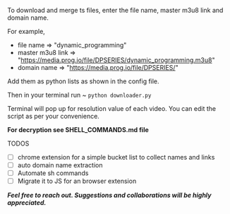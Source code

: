 To download and merge ts files, enter the file name, master m3u8 link and domain name.

For example,

- file name => "dynamic_programming"
- master m3u8 link => "https://media.prog.io/file/DPSERIES/dynamic_programming.m3u8"
- domain name => "https://media.prog.io/file/DPSERIES/"

Add them as python lists as shown in the config file.

Then in your terminal run ~ `python downloader.py`

Terminal will pop up for resolution value of each video. You can edit the script as per your convenience.

**For decryption see SHELL_COMMANDS.md file**

TODOS

- [ ] chrome extension for a simple bucket list to collect names and links
- [ ] auto domain name extraction
- [ ] Automate sh commands
- [ ] Migrate it to JS for an browser extension

**_Feel free to reach out. Suggestions and collaborations will be highly appreciated._**
